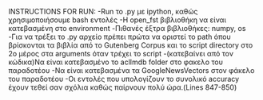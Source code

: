 INSTRUCTIONS FOR RUN:
-Run το .py με ipython, καθώς χρησιμοποιήσουμε bash εντολές
-Η open_fst βιβλιοθήκη να είναι κατεβασμένη στο environment
-Πιθανές έξτρα βιβλιοθήκες: numpy, os
-Για να τρέξει το .py αρχείο πρέπει πρώτα να οριστεί το path όπου βρίσκονται τα βιβλία από το
Gutenberg Corpus και το script directory στο 2ο μέρος στα arguments όταν τρέχει το script
-(κατεβαίνει από τον κώδικα)Να είναι κατεβασμένο το aclImdb folder στο φακελο του παραδοτέου 
-Να είναι κατεβασμένα τα GoogleNewsVectors στον φάκελο του παραδοτέου
-Οι εντολές που υπολογίζουν το συνολικό accuracy έχουν τεθεί σαν σχόλια καθώς παίρνουν πολύ ώρα.(Lines 847-850)
